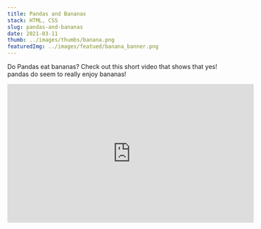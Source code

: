```yaml
---
title: Pandas and Bananas
stack: HTML, CSS
slug: pandas-and-bananas
date: 2021-03-11
thumb: ../images/thumbs/banana.png
featuredImg: ../images/featued/banana_banner.png
---
```


Do Pandas eat bananas? Check out this short video that shows that yes! pandas do seem to really enjoy bananas!

<iframe width="560" height="315" src="https://www.youtube.com/embed/4SZl1r2O_bY" frameborder="0" allowfullscreen></iframe>